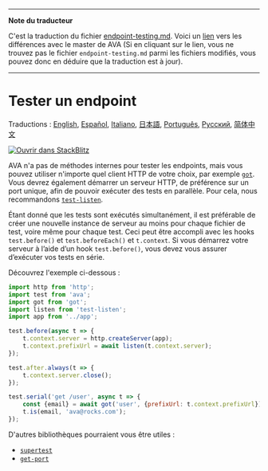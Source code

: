 ___
**Note du traducteur**

C'est la traduction du fichier [endpoint-testing.md](https://github.com/avajs/ava/blob/main/docs/recipes/endpoint-testing.md). Voici un [lien](https://github.com/avajs/ava/compare/b208d143ad852dc95aa8b44eed94ac1f404a25f4...main#diff-efa0df6e15dc5a83e221dd3df4ea71b65f14ae5b61b31e17354efd36f4358519) vers les différences avec le master de AVA (Si en cliquant sur le lien, vous ne trouvez pas le fichier `endpoint-testing.md` parmi les fichiers modifiés, vous pouvez donc en déduire que la traduction est à jour).
___
# Tester un endpoint

Traductions : [English](https://github.com/avajs/ava/blob/main/docs/recipes/endpoint-testing.md), [Español](https://github.com/avajs/ava-docs/blob/main/es_ES/docs/recipes/endpoint-testing.md), [Italiano](https://github.com/avajs/ava-docs/blob/main/it_IT/docs/recipes/endpoint-testing.md),  [日本語](https://github.com/avajs/ava-docs/blob/main/ja_JP/docs/recipes/endpoint-testing.md), [Português](https://github.com/avajs/ava-docs/blob/main/pt_BR/docs/recipes/endpoint-testing.md), [Русский](https://github.com/avajs/ava-docs/blob/main/ru_RU/docs/recipes/endpoint-testing.md), [简体中文](https://github.com/avajs/ava-docs/blob/main/zh_CN/docs/recipes/endpoint-testing.md)

[![Ouvrir dans StackBlitz](https://developer.stackblitz.com/img/open_in_stackblitz.svg)](https://stackblitz.com/github/avajs/ava/tree/main/examples/endpoint-testing?file=test.js&terminal=test&view=editor)

AVA n'a pas de méthodes internes pour tester les endpoints, mais vous pouvez utiliser n'importe quel client HTTP de votre choix, par exemple [`got`](https://github.com/sindresorhus/got). Vous devrez également démarrer un serveur HTTP, de préférence sur un port unique, afin de pouvoir exécuter des tests en parallèle. Pour cela, nous recommandons [`test-listen`](https://github.com/zeit/test-listen).

Étant donné que les tests sont exécutés simultanément, il est préférable de créer une nouvelle instance de serveur au moins pour chaque fichier de test, voire même pour chaque test. Ceci peut être accompli avec les hooks `test.before()` et `test.beforeEach()` et `t.context`. Si vous démarrez votre serveur à l’aide d’un hook `test.before()`, vous devez vous assurer d’exécuter vos tests en série.

Découvrez l'exemple ci-dessous :

```js
import http from 'http';
import test from 'ava';
import got from 'got';
import listen from 'test-listen';
import app from '../app';

test.before(async t => {
	t.context.server = http.createServer(app);
	t.context.prefixUrl = await listen(t.context.server);
});

test.after.always(t => {
	t.context.server.close();
});

test.serial('get /user', async t => {
	const {email} = await got('user', {prefixUrl: t.context.prefixUrl}).json();
	t.is(email, 'ava@rocks.com');
});
```

D'autres bibliothèques pourraient vous être utiles :

- [`supertest`](https://github.com/visionmedia/supertest)
- [`get-port`](https://github.com/sindresorhus/get-port)
